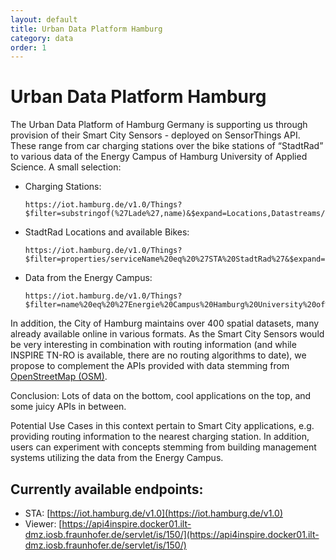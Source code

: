 ```yaml
---
layout: default
title: Urban Data Platform Hamburg
category: data
order: 1
---
```


# Urban Data Platform Hamburg

The Urban Data Platform of Hamburg Germany is supporting us through provision of their Smart City Sensors - deployed on SensorThings API.
These range from car charging stations over the bike stations of “StadtRad” to various data of the Energy Campus of Hamburg University of Applied Science.
A small selection:

* Charging Stations:
    ```
    https://iot.hamburg.de/v1.0/Things?$filter=substringof(%27Lade%27,name)&$expand=Locations,Datastreams/Observations($orderby=phenomenonTime%20desc;$top=1)&$count=true
    ```
* StadtRad Locations and available Bikes:
    ```
    https://iot.hamburg.de/v1.0/Things?$filter=properties/serviceName%20eq%20%27STA%20StadtRad%27&$expand=Locations($select=location),Datastreams($expand=Observations($select=phenomenonTime,result;$orderby=phenomenonTime%20desc;$top=1);$filter=properties/type%20eq%202)&$count=true
    ```
* Data from the Energy Campus:
    ```
    https://iot.hamburg.de/v1.0/Things?$filter=name%20eq%20%27Energie%20Campus%20Hamburg%20University%20of%20Applied%20Sciences%27&$expand=Locations,Datastreams
    ```

In addition, the City of Hamburg maintains over 400 spatial datasets, many already available online in various formats.
As the Smart City Sensors would be very interesting in combination with routing information (and while INSPIRE TN-RO is available,
 there are no routing algorithms to date), we propose to complement the APIs provided with data stemming from [OpenStreetMap (OSM)](https://ec.europa.eu/jrc/en/publication/comparing-inspire-and-openstreetmap-data-how-make-most-out-two-worlds).

Conclusion: Lots of data on the bottom, cool applications on the top, and some juicy APIs in between.

Potential Use Cases in this context pertain to Smart City applications, e.g. providing routing information to the nearest charging station. In addition, users can experiment with concepts stemming from building management systems utilizing the data from the Energy Campus.

## Currently available endpoints:
* STA: [https://iot.hamburg.de/v1.0](https://iot.hamburg.de/v1.0) 
* Viewer: [https://api4inspire.docker01.ilt-dmz.iosb.fraunhofer.de/servlet/is/150/](https://api4inspire.docker01.ilt-dmz.iosb.fraunhofer.de/servlet/is/150/) 



